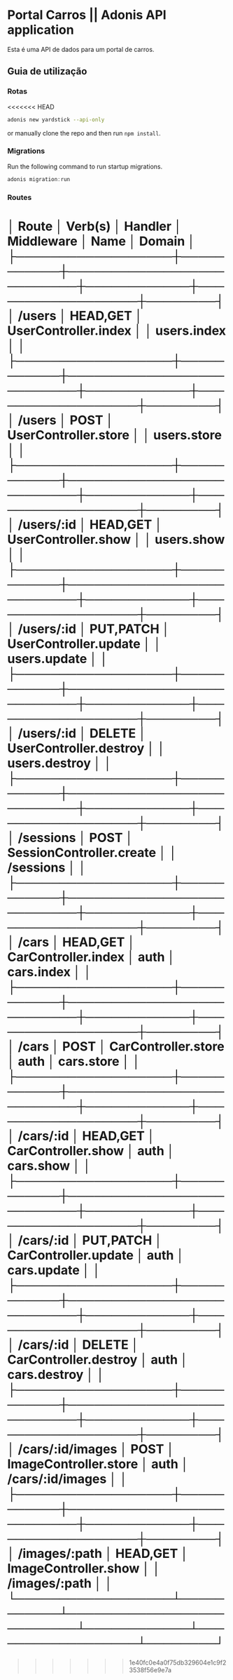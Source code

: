 # Portal Carros || Adonis API application

Esta é uma API de dados para um portal de carros.

## Guia de utilização

### Rotas


<<<<<<< HEAD
```bash
adonis new yardstick --api-only
```

or manually clone the repo and then run `npm install`.


### Migrations

Run the following command to run startup migrations.

```js
adonis migration:run
```

### Routes
│ Route            │ Verb(s)   │ Handler                  │ Middleware │ Name             │ Domain │
├──────────────────┼───────────┼──────────────────────────┼────────────┼──────────────────┼────────┤
│ /users           │ HEAD,GET  │ UserController.index     │            │ users.index      │        │
├──────────────────┼───────────┼──────────────────────────┼────────────┼──────────────────┼────────┤
│ /users           │ POST      │ UserController.store     │            │ users.store      │        │
├──────────────────┼───────────┼──────────────────────────┼────────────┼──────────────────┼────────┤
│ /users/:id       │ HEAD,GET  │ UserController.show      │            │ users.show       │        │
├──────────────────┼───────────┼──────────────────────────┼────────────┼──────────────────┼────────┤
│ /users/:id       │ PUT,PATCH │ UserController.update    │            │ users.update     │        │
├──────────────────┼───────────┼──────────────────────────┼────────────┼──────────────────┼────────┤
│ /users/:id       │ DELETE    │ UserController.destroy   │            │ users.destroy    │        │
├──────────────────┼───────────┼──────────────────────────┼────────────┼──────────────────┼────────┤
│ /sessions        │ POST      │ SessionController.create │            │ /sessions        │        │
├──────────────────┼───────────┼──────────────────────────┼────────────┼──────────────────┼────────┤
│ /cars            │ HEAD,GET  │ CarController.index      │ auth       │ cars.index       │        │
├──────────────────┼───────────┼──────────────────────────┼────────────┼──────────────────┼────────┤
│ /cars            │ POST      │ CarController.store      │ auth       │ cars.store       │        │
├──────────────────┼───────────┼──────────────────────────┼────────────┼──────────────────┼────────┤
│ /cars/:id        │ HEAD,GET  │ CarController.show       │ auth       │ cars.show        │        │
├──────────────────┼───────────┼──────────────────────────┼────────────┼──────────────────┼────────┤
│ /cars/:id        │ PUT,PATCH │ CarController.update     │ auth       │ cars.update      │        │
├──────────────────┼───────────┼──────────────────────────┼────────────┼──────────────────┼────────┤
│ /cars/:id        │ DELETE    │ CarController.destroy    │ auth       │ cars.destroy     │        │
├──────────────────┼───────────┼──────────────────────────┼────────────┼──────────────────┼────────┤
│ /cars/:id/images │ POST      │ ImageController.store    │ auth       │ /cars/:id/images │        │
├──────────────────┼───────────┼──────────────────────────┼────────────┼──────────────────┼────────┤
│ /images/:path    │ HEAD,GET  │ ImageController.show     │            │ /images/:path    │        │
└──────────────────┴───────────┴──────────────────────────┴────────────┴──────────────────┴────────┘
=======
>>>>>>> 1e40fc0e4a0f75db329604e1c9f23538f56e9e7a
